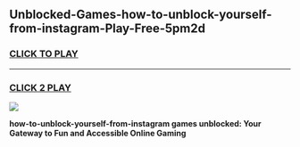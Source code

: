 
## Unblocked-Games-how-to-unblock-yourself-from-instagram-Play-Free-5pm2d
<h3>
<a href="https://premium76.site?title=how-to-unblock-yourself-from-instagram&ref=21A">CLICK TO PLAY</a></h3>
<hr>

<h3>
<a href="https://premium76.site?title=how-to-unblock-yourself-from-instagram&ref=21A">CLICK 2 PLAY</a>
  
</h3>

<a href="https://premium76.site?title=how-to-unblock-yourself-from-instagram&ref=21A"><img src="https://clearcache.store/games.png"></a>


**how-to-unblock-yourself-from-instagram games unblocked: Your Gateway to Fun and Accessible Online Gaming**
